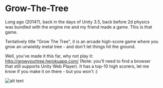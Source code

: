 # Grow-The-Tree

Long ago (2014?), back in the days of Unity 3.5, back before 2d physics was bundled with the engine me and my friend made a game. 
This is that game.

Tentatively title "Grow The Tree", it is an arcade high-score game where you grow an unwieldy metal tree - and don't let things hit the ground.

Well, you've made it this far, why not play it: http://growyourtree.herokuapp.com/
(Note: you'll need to find a browser that still supports Unity Web Player).
It has a top-10 high scorers, let me know if you make it on there - but you won't :)

![alt text](http://i.imgur.com/libcZwj.png "How to play grow the tree.")
